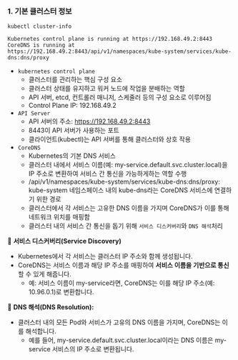 ### 1. 기본 클러스터 정보

```
kubectl cluster-info
```

```
Kubernetes control plane is running at https://192.168.49.2:8443
CoreDNS is running at https://192.168.49.2:8443/api/v1/namespaces/kube-system/services/kube-dns:dns/proxy
```

- `kubernetes control plane`
  - 클러스터를 관리하는 핵심 구성 요소
  - 클러스터 상태를 유지하고 워커 노드에 작업을 분배하는 역할
  - API 서버, etcd, 컨트롤러 매니저, 스케줄러 등의 구성 요소로 이루어짐
  - Control Plane IP: 192.168.49.2
- `API Server`
  - API 서버의 주소: https://192.168.49.2:8443 
  - 8443이 API 서버가 사용하는 포트
  - 클라이언트(kubectl)는 API 서버를 통해 클러스터와 상호 작용
- `CoreDNS`
  - Kubernetes의 기본 DNS 서비스
  - 클러스터 내에서 서비스 이름(예: my-service.default.svc.cluster.local)을 IP 주소로 변환하여 서비스 간 통신을 가능하게하는 역할 수행
  - /api/v1/namespaces/kube-system/services/kube-dns:dns/proxy: kube-system 네임스페이스 내의 kube-dns라는 CoreDNS 서비스에 연결하기 위한 경로
  - 클러스터에서 각 서비스는 고유한 DNS 이름을 가지며 CoreDNS가 이를 통해 네트워크 위치를 매핑함
  - 클러스터 내의 서비스 간 통신을 돕기 위해 `서비스 디스커버리`와 `DNS 해석`처리

📍 **서비스 디스커버리(Service Discovery)**

- Kubernetes에서 각 서비스는 클러스터 IP 주소와 함께 생성됩니다.
- CoreDNS는 서비스 이름과 해당 IP 주소를 매핑하여 **서비스 이름을 기반으로 통신**할 수 있게 해줍니다.
  - 예: 서비스 이름이 my-service라면, CoreDNS는 이를 해당 IP 주소(예: 10.96.0.1)로 변환합니다.

📍 **DNS 해석(DNS Resolution):**

- 클러스터 내의 모든 Pod와 서비스가 고유의 DNS 이름을 가지며, CoreDNS는 이를 해석합니다.
  - 예를 들어, my-service.default.svc.cluster.local이라는 DNS 이름은 my-service 서비스의 IP 주소로 변환됩니다.







